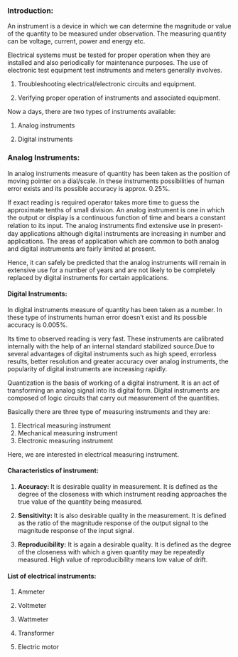 ### Introduction:

An instrument is a device in which we can determine the magnitude or value of the quantity to be measured under observation. The measuring quantity can be voltage, current, power and energy etc. <br>

Electrical systems must be tested for proper operation when they are installed and also periodically for maintenance purposes. The use of electronic test equipment test instruments and meters generally involves. <br>

1. Troubleshooting electrical/electronic circuits and equipment. <br>

2. Verifying proper operation of instruments and associated equipment. <br>

Now a days, there are two types of instruments available: <br>

1. Analog instruments <br>

2. Digital instruments<br>

### Analog Instruments:
In analog instruments measure of quantity has been taken as the position of moving pointer on a dial/scale. In these instruments possibilities of human error exists and its possible accuracy is approx. 0.25%.<br>

If exact reading is required operator takes more time to guess the approximate tenths of small division. An analog instrument is one in which the output or display is a continuous function of time and bears a constant relation to its input. The analog instruments ﬁnd extensive use in present-day applications although digital instruments are increasing in number and applications. The areas of application which are common to both analog and digital instruments are fairly limited at present.<br>

Hence, it can safely be predicted that the analog instruments will remain in extensive use for a number of years and are not likely to be completely replaced by digital instruments for certain applications. <br>


#### Digital Instruments:
In digital instruments measure of quantity has been taken as a number. In these type of instruments human error doesn’t exist and its possible accuracy is 0.005%. <br>

Its time to observed reading is very fast. These instruments are calibrated internally with the help of an internal standard stabilized source.Due to several advantages of digital instruments such as high speed, errorless results, better resolution and greater accuracy over analog instruments, the popularity of digital instruments are increasing rapidly. 

Quantization is the basis of working of a digital instrument. It is an act of transforming an analog signal into its digital form. Digital instruments are composed of logic circuits that carry out measurement of the quantities. <br>

Basically there are three type of measuring instruments and they are: <br>

1. Electrical measuring instrument<br>
2. Mechanical measuring instrument<br>
3. Electronic measuring instrument<br>

Here, we are interested in electrical measuring instrument. <br>

#### Characteristics of instrument: <br>

1. <b>Accuracy: </b> It is desirable quality in measurement. It is defined as the degree of the closeness with which instrument reading approaches the true value of the quantity being measured. <br>

2. <b>Sensitivity: </b> It is also desirable quality in the measurement. It is defined as the ratio of the magnitude response of the output signal to the magnitude response of the input signal.<br>

3. <b>Reproducibility:</b> It is again a desirable quality. It is defined as the degree of the closeness with which a given quantity may be repeatedly measured. High value of reproducibility means low value of drift. <br>

#### List of electrical instruments:

1. Ammeter <br>

2. Voltmeter <br>

3. Wattmeter <br>

4. Transformer <br>

5. Electric motor  <br>